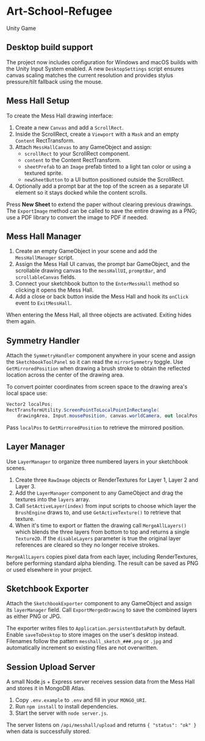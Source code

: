 # Art-School-Refugee
Unity Game

## Desktop build support

The project now includes configuration for Windows and macOS builds with the
Unity Input System enabled. A new `DesktopSettings` script ensures canvas
scaling matches the current resolution and provides stylus pressure/tilt
fallback using the mouse.

## Mess Hall Setup

To create the Mess Hall drawing interface:

1. Create a new `Canvas` and add a `ScrollRect`.
2. Inside the ScrollRect, create a `Viewport` with a `Mask` and an empty `Content` RectTransform.
3. Attach `MessHallCanvas` to any GameObject and assign:
   - `scrollRect` to your ScrollRect component.
   - `content` to the Content RectTransform.
   - `sheetPrefab` to an `Image` prefab tinted to a light tan color or using a textured sprite.
   - `newSheetButton` to a UI button positioned outside the ScrollRect.
4. Optionally add a prompt bar at the top of the screen as a separate UI element so it stays docked while the content scrolls.

Press **New Sheet** to extend the paper without clearing previous drawings. The `ExportImage` method can be called to save the entire drawing as a PNG; use a PDF library to convert the image to PDF if needed.

## Mess Hall Manager

1. Create an empty GameObject in your scene and add the `MessHallManager` script.
2. Assign the Mess Hall UI canvas, the prompt bar GameObject, and the scrollable drawing canvas to the `messHallUI`, `promptBar`, and `scrollableCanvas` fields.
3. Connect your sketchbook button to the `EnterMessHall` method so clicking it opens the Mess Hall.
4. Add a close or back button inside the Mess Hall and hook its `onClick` event to `ExitMessHall`.

When entering the Mess Hall, all three objects are activated. Exiting hides them again.

## Symmetry Handler

Attach the `SymmetryHandler` component anywhere in your scene and assign the
`SketchbookToolPanel` so it can read the `mirrorSymmetry` toggle. Use
`GetMirroredPosition` when drawing a brush stroke to obtain the reflected
location across the center of the drawing area.

To convert pointer coordinates from screen space to the drawing area's local
space use:

```csharp
Vector2 localPos;
RectTransformUtility.ScreenPointToLocalPointInRectangle(
    drawingArea, Input.mousePosition, canvas.worldCamera, out localPos);
```

Pass `localPos` to `GetMirroredPosition` to retrieve the mirrored position.

## Layer Manager

Use `LayerManager` to organize three numbered layers in your sketchbook scenes.

1. Create three `RawImage` objects or RenderTextures for Layer 1, Layer 2 and
   Layer 3.
2. Add the `LayerManager` component to any GameObject and drag the textures into
   the `layers` array.
3. Call `SetActiveLayer(index)` from input scripts to choose which layer the
   `BrushEngine` draws to, and use `GetActiveTexture()` to retrieve that
   texture.
4. When it's time to export or flatten the drawing call `MergeAllLayers()` which
   blends the three layers from bottom to top and returns a single `Texture2D`.
   If the `disableLayers` parameter is true the original layer references are
   cleared so they no longer receive strokes.

`MergeAllLayers` copies pixel data from each layer, including RenderTextures,
before performing standard alpha blending. The result can be saved as PNG or
used elsewhere in your project.

## Sketchbook Exporter

Attach the `SketchbookExporter` component to any GameObject and assign its
`layerManager` field. Call `ExportMergedDrawing` to save the combined layers
as either PNG or JPG.

The exporter writes files to `Application.persistentDataPath` by default. Enable
`saveToDesktop` to store images on the user's desktop instead. Filenames follow
the pattern `messhall_sketch_###.png` or `.jpg` and automatically increment so
existing files are not overwritten.

## Session Upload Server

A small Node.js + Express server receives session data from the Mess Hall and
stores it in MongoDB Atlas.

1. Copy `.env.example` to `.env` and fill in your `MONGO_URI`.
2. Run `npm install` to install dependencies.
3. Start the server with `node server.js`.

The server listens on `/api/messhall/upload` and returns `{ "status": "ok" }`
when data is successfully stored.
